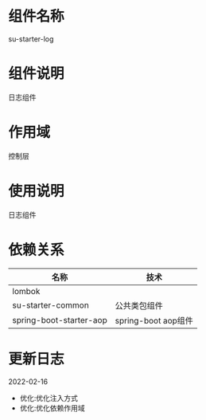 # 组件名称

su-starter-log

# 组件说明

日志组件

# 作用域

控制层

# 使用说明

日志组件

# 依赖关系


| 名称         | 技术                |
|------------|-------------------|
| lombok |                   |
| su-starter-common     | 公共类包组件            |
| spring-boot-starter-aop    | spring-boot aop组件 |


# 更新日志

2022-02-16
* 优化:优化注入方式
* 优化:优化依赖作用域
